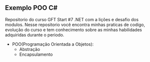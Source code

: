 ## Exemplo POO C#
Repositorio do curso GFT Start #7 .NET com a lições e desafio dos modulos. Nesse repositorio você encontra minhas praticas de codigo, evolução do curso e tem conhecimento sobre
as minhas habilidades adquiridas durante o periodo. 
 - POO(Programação Orientada a Objetos):
    - Abstração
    - Encapsulamento